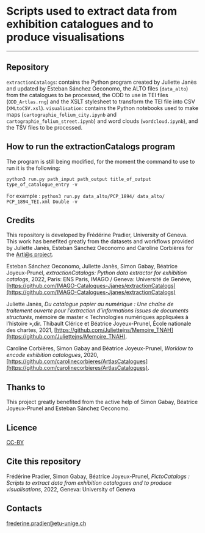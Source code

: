 # Scripts used to extract data from exhibition catalogues and to produce visualisations
___

## Repository

`extractionCatalogs`: contains the Python program created by Juliette Janès and updated by Esteban Sánchez Oeconomo, the ALTO files (`data_alto`) from the catalogues to be processed, the ODD to use in TEI files (`ODD_Artlas.rng`) and the XSLT stylesheet to transform the TEI file into CSV (`XMLtoCSV.xsl`).
`visualisation`: contains the Python notebooks used to make maps (`cartographie_folium_city.ipynb` and `cartographie_folium_street.ipynb`) and word clouds (`wordcloud.ipynb`), and the TSV files to be processed.

## How to run the extractionCatalogs program

The program is still being modified, for the moment the command to use to run it is the following:

`python3 run.py path_input path_output title_of_output type_of_catalogue_entry -v`

For example : 
`python3 run.py data_alto/PCP_1894/ data_alto/ PCP_1894_TEI.xml Double -v`

## Credits

This repository is developed by Frédérine Pradier, University of Geneva. This work has benefited greatly from the datasets and workflows provided by Juliette Janès, Esteban Sánchez Oeconomo and Caroline Corbières for the [Artl@s project](https://artlas.huma-num.fr).

Esteban Sánchez Oeconomo, Juliette Janès, Simon Gabay, Béatrice Joyeux-Prunel, *extractionCatalogs: Python data extractor for exhibition catalogs*, 2022, Paris: ENS Paris, IMAGO / Geneva: Université de Genève, [https://github.com/IMAGO-Catalogues-Jjanes/extractionCatalogs](https://github.com/IMAGO-Catalogues-Jjanes/extractionCatalogs) 

Juliette Janès, *Du catalogue papier au numérique : Une chaîne de traitement ouverte pour l’extraction d’informations issues de documents structurés*, mémoire de master « Technologies numériques appliquées à l’histoire »,dir. Thibault Clérice et Béatrice Joyeux-Prunel, École nationale des chartes, 2021, [https://github.com/Juliettejns/Memoire_TNAH](https://github.com/Juliettejns/Memoire_TNAH).

Caroline Corbières, Simon Gabay and Béatrice Joyeux-Prunel, *Worklow to encode exhibition catalogues*, 2020, [https://github.com/carolinecorbieres/ArtlasCatalogues](https://github.com/carolinecorbieres/ArtlasCatalogues).

## Thanks to

This project greatly benefited from the active help of Simon Gabay, Béatrice Joyeux-Prunel and Esteban Sánchez Oeconomo. 

## Licence

[CC-BY](https://creativecommons.org/licenses/by/2.0/fr/)


## Cite this repository

Frédérine Pradier, Simon Gabay, Béatrice Joyeux-Prunel, *PictoCatalogs : Scripts to extract data from exhibition catalogues and to produce visualisations*, 2022, Geneva: University of Geneva

## Contacts

frederine.pradier@etu-unige.ch

